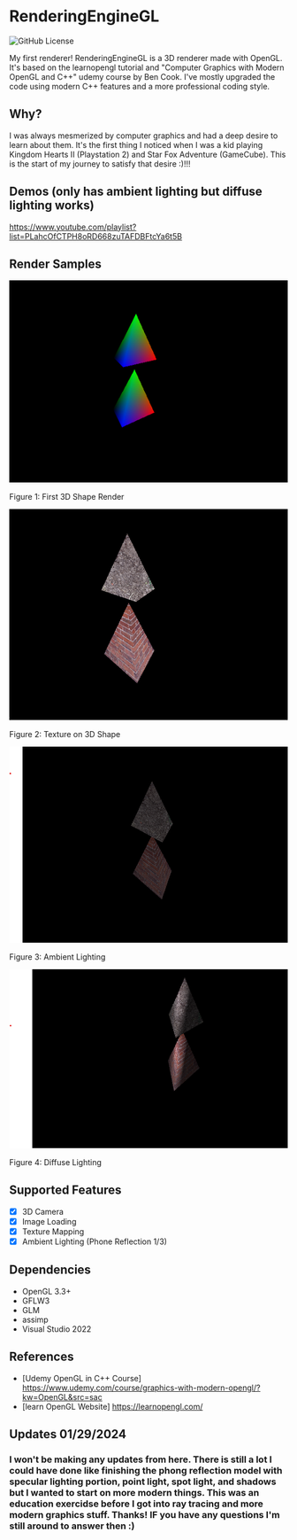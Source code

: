 # RenderingEngineGL

![GitHub License](https://img.shields.io/github/license/wobey96/RenderingEngineGL)

My first renderer! RenderingEngineGL is a 3D renderer made with OpenGL. It's based on the learnopengl tutorial and "Computer Graphics with Modern OpenGL and C++" udemy course by Ben Cook. I've mostly upgraded the code using modern C++ features and a more professional coding style.   

## Why? 
I was always mesmerized by computer graphics and had a deep desire to learn about them. It's the first thing I noticed when I was a kid playing Kingdom Hearts II (Playstation 2) and Star Fox Adventure (GameCube). This is the start of my journey to satisfy that desire :)!!!

## Demos (only has ambient lighting but diffuse lighting works)
https://www.youtube.com/playlist?list=PLahcOfCTPH8oRD668zuTAFDBFtcYa6t5B

## Render Samples
![Rainbow Render](Render_Samples/First_3D_Shape.png)

Figure 1: First 3D Shape Render

![Rainbow Render](Render_Samples/Texture_Map_3D.png)

Figure 2: Texture on 3D Shape

![Ambient Render](Render_Samples/AmbientLight.png)

Figure 3: Ambient Lighting

![Diffuse Render](Render_Samples/DiffuseLight.png)

Figure 4: Diffuse Lighting


## Supported Features
- [x] 3D Camera
- [x] Image Loading
- [x] Texture Mapping
- [x] Ambient Lighting (Phone Reflection 1/3)

## Dependencies
- OpenGL 3.3+
- GFLW3
- GLM
- assimp
- Visual Studio 2022

## References
- [Udemy OpenGL in C++ Course] https://www.udemy.com/course/graphics-with-modern-opengl/?kw=OpenGL&src=sac
- [learn OpenGL Website] https://learnopengl.com/

## Updates 01/29/2024
### I won't be making any updates from here. There is still a lot I could have done like finishing the phong reflection model with specular lighting portion, point light, spot light, and shadows but I wanted to start on more modern things. This was an education exercidse before I got into ray tracing and more modern graphics stuff. Thanks! IF you have any questions I'm still around to answer then :)
